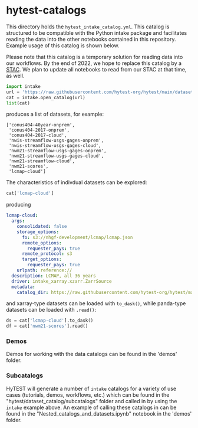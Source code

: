 # hytest-catalogs
This directory holds the `hytest_intake_catalog.yml`. This catalog is structured to be compatible with the Python intake package and facilitates reading the data into the other notebooks contained in this repository. Example usage of this catalog is shown below.

Please note that this catalog is a temporary solution for reading data into our workflows. By the end of 2022, we hope to replace this catalog by a [STAC](https://stacspec.org/en). We plan to update all notebooks to read from our STAC at that time, as well.

```python
import intake
url = 'https://raw.githubusercontent.com/hytest-org/hytest/main/dataset_catalog/hytest_intake_catalog.yml'
cat = intake.open_catalog(url)
list(cat)
```
produces a list of datasets, for example:
```
['conus404-40year-onprem',
 'conus404-2017-onprem',
 'conus404-2017-cloud',
 'nwis-streamflow-usgs-gages-onprem',
 'nwis-streamflow-usgs-gages-cloud',
 'nwm21-streamflow-usgs-gages-onprem',
 'nwm21-streamflow-usgs-gages-cloud',
 'nwm21-streamflow-cloud',
 'nwm21-scores',
 'lcmap-cloud']
 ```
 The characteristics of indivdual datasets can be explored:
```python
cat['lcmap-cloud']
```
producing
```yaml
lcmap-cloud:
  args:
    consolidated: false
    storage_options:
      fo: s3://nhgf-development/lcmap/lcmap.json
      remote_options:
        requester_pays: true
      remote_protocol: s3
      target_options:
        requester_pays: true
    urlpath: reference://
  description: LCMAP, all 36 years
  driver: intake_xarray.xzarr.ZarrSource
  metadata:
    catalog_dir: https://raw.githubusercontent.com/hytest-org/hytest/main/dataset_catalog
 ```
 and xarray-type datasets can be loaded with `to_dask()`, while panda-type datasets can be loaded with `.read()`:
```python
ds = cat['lcmap-cloud'].to_dask()
df = cat['nwm21-scores'].read()
```

### Demos
Demos for working with the data catalogs can be found in the 'demos' folder.

### Subcatalogs
HyTEST will generate a number of ```intake``` catalogs for a variety of use cases (tutorials, demos, workflows, etc.) 
which can be found in the "hytest/dataset_catalog/subcatalogs" folder and called in by using the `intake` example 
above. An example of calling these catalogs in can be found in the "Nested_catalogs_and_datasets.ipynb" notebook in 
the 'demos' folder. 

